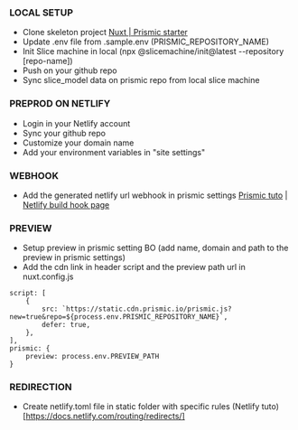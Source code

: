 ### LOCAL SETUP
* Clone skeleton project [Nuxt | Prismic starter](https://github.com/timothejoubert/nuxt-prismic-skeleton) 
* Update .env file from .sample.env (PRISMIC_REPOSITORY_NAME)
* Init Slice machine in local (npx @slicemachine/init@latest --repository [repo-name])
* Push on your github repo
* Sync slice_model data on prismic repo from local slice machine  

### PREPROD ON NETLIFY
* Login in your Netlify account 
* Sync your github repo
* Customize your domain name
* Add your environment variables in "site settings"

### WEBHOOK
* Add the generated netlify url webhook in prismic settings [Prismic tuto](https://prismic.io/docs/webhooks) | [Netlify build hook page](https://app.netlify.com/sites/hugo-tomasi/settings/deploys#build-hooks)

### PREVIEW
* Setup preview in prismic setting BO (add name, domain and path to the preview in prismic settings)
* Add the cdn link in header script and the preview path url in nuxt.config.js
```
script: [
    {
        src: `https://static.cdn.prismic.io/prismic.js?new=true&repo=${process.env.PRISMIC_REPOSITORY_NAME}`,
        defer: true,
    },
],
prismic: {
    preview: process.env.PREVIEW_PATH
}
```

### REDIRECTION
* Create netlify.toml file in static folder with specific rules (Netlify tuto)[https://docs.netlify.com/routing/redirects/]

